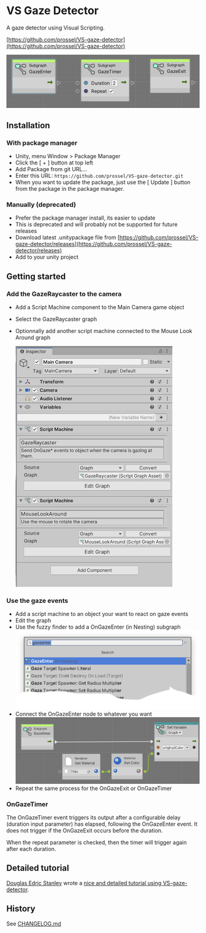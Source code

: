 # VS Gaze Detector

A gaze detector using Visual Scripting.

[https://github.com/prossel/VS-gaze-detector](https://github.com/prossel/VS-gaze-detector)

![screenshot](Screenshots/GazeEvents.png)

## Installation

### With package manager

* Unity, menu Window > Package Manager
* Click the [ + ] button at top left
* Add Package from git URL...
* Enter this URL: `https://github.com/prossel/VS-gaze-detector.git`
* When you want to update the package, just use the [ Update ] button from the package in the package manager.

### Manually (deprecated)

* Prefer the package manager install, its easier to update
* This is deprecated and will probably not be supported for future releases
* Download latest .unitypackage file from [https://github.com/prossel/VS-gaze-detector/releases](https://github.com/prossel/VS-gaze-detector/releases)
* Add to your unity project

## Getting started

### Add the GazeRaycaster to the camera

* Add a Script Machine component to the Main Camera game object
* Select the GazeRaycaster graph
* Optionnally add another script machine connected to the Mouse Look Around graph

  ![Camera setup](Screenshots/CameraGazeRaycaster.png)

### Use the gaze events

* Add a script machine to an object your want to react on gaze events
* Edit the graph
* Use the fuzzy finder to add a OnGazeEnter (in Nesting) subgraph
  ![Add OnGazeEnter](Screenshots/FuzzyAddGazeEnter.png)
* Connect the OnGazeEnter node to whatever you want
  ![Add OnGazeEnter](Screenshots/GazeEnter.png)
* Repeat the same process for the OnGazeExit or OnGazeTimer

### OnGazeTimer

The OnGazeTimer event triggers its output after a configurable delay (duration input parameter) has elapsed, following the OnGazeEnter event. It does not trigger if the OnGazeExit occurs before the duration.

When the repeat parameter is checked, then the timer will trigger again after each duration.

## Detailed tutorial

[Douglas Edric Stanley](https://github.com/abstractmachine) wrote a [nice and detailed tutorial using VS-gaze-detector](https://abstractmachine.net/en/tutorials/unity-vr/gaze).

## History

See [CHANGELOG.md](CHANGELOG.md)
